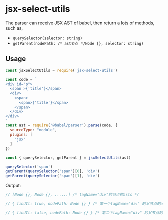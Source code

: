 # jsx-select-utils
The parser can receive JSX AST of babel, then return a lots of methods, 
such as,
- `querySelector(selector: string)`
- `getParent(nodePath: /* ast节点 */Node {}, selector: string)`


## Usage
```js
const jsxSelectUtils = require('jsx-select-utils')

const code = `
<div id="p">
  <span >{'title'}</span>
  <div>
    <span>
      <span>{'title'}</span>
    </span>
  </div>
</div>
`
const ast = require('@babel/parser').parse(code, {
  sourceType: "module",
  plugins: [
    "jsx"
  ]
})

const { querySelector, getParent } = jsxSelectUtils(ast)

querySelector('span')
getParent(querySelector('span')[0], 'div')
getParent(querySelector('span')[1], 'div')

```

Output:
```js
// [Node {}, Node {}, ......] /* tagName="div"的节点的asts */

// { findIt: true, nodePath: Node {} } /* 第一个tagName="div" 的父节点的asts */

// { findIt: false, nodePath: Node {} } /* 第二个tagName="div" 的父节点的asts */
```
